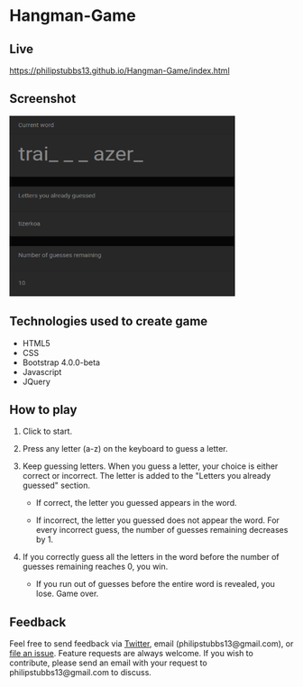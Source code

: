 # Hangman-Game

## Live
<a href="https://philipstubbs13.github.io/Hangman-Game/index.html" target="_blank">https://philipstubbs13.github.io/Hangman-Game/index.html</a>

## Screenshot
<img src="assets/images/hangman2.png" alt="Hangman Game user interface" width="400px" height="320px">

## Technologies used to create game
* HTML5
* CSS
* Bootstrap 4.0.0-beta
* Javascript
* JQuery

## How to play

1. Click to start.
	
2. Press any letter (a-z) on the keyboard to guess a letter.

3. Keep guessing letters. When you guess a letter, your choice is either correct or incorrect. The letter is added to the "Letters you already guessed" section.

	* If correct, the letter you guessed appears in the word.

	* If incorrect, the letter you guessed does not appear the word. For every incorrect guess, the number of guesses remaining decreases by 1.

4. If you correctly guess all the letters in the word before the number of guesses remaining reaches 0, you win. </li>
	* If you run out of guesses before the entire word is revealed, you lose. Game over.

## Feedback
<p>Feel free to send feedback via <a href="https://twitter.com/iamPhilStubbs" target="_blank">Twitter</a>, email (philipstubbs13@gmail.com), or <a href="https://github.com/philipstubbs13/Hangman-Game/issues/" target="_blank">file an issue</a>. Feature requests are always welcome. If you wish to contribute, please send an email with your request to philipstubbs13@gmail.com to discuss.</p>


